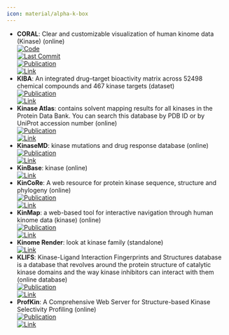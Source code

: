 ```yaml
---
icon: material/alpha-k-box
---
```


- **CORAL**: Clear and customizable visualization of human kinome data (Kinase) (online)  
	[![Code](https://img.shields.io/github/stars/dphansti/CORAL?style=for-the-badge&logo=github)](https://github.com/dphansti/CORAL)  
	[![Last Commit](https://img.shields.io/github/last-commit/dphansti/CORAL?style=for-the-badge&logo=github)](https://github.com/dphansti/CORAL)  
	[![Publication](https://img.shields.io/badge/Publication-Citations:132-blue?style=for-the-badge&logo=bookstack)](http://dx.doi.org/10.1016/j.cels.2018.07.001)  
	[![Link](https://img.shields.io/badge/Link-online-brightgreen?style=for-the-badge&logo=cachet&logoColor=65FF8F)](http://phanstiel-lab.med.unc.edu/CORAL/)  
- **KIBA**: An integrated drug–target bioactivity matrix across 52498 chemical compounds and 467 kinase targets (dataset)  
	[![Publication](https://img.shields.io/badge/Publication-Citations:329-blue?style=for-the-badge&logo=bookstack)](https://doi.org/doi:10.1021/ci400709d)  
	[![Link](https://img.shields.io/badge/Link-online-brightgreen?style=for-the-badge&logo=cachet&logoColor=65FF8F)](https://researchportal.helsinki.fi/fi/datasets/kiba-a-benchmark-dataset-for-drug-target-prediction)  
- **Kinase Atlas**: contains solvent mapping results for all kinases in the Protein Data Bank. You can search this database by PDB ID or by UniProt accession number (online)  
	[![Publication](https://img.shields.io/badge/Publication-Citations:53-blue?style=for-the-badge&logo=bookstack)](https://doi.org/10.1021/acs.jmedchem.9b00089)  
	[![Link](https://img.shields.io/badge/Link-online-brightgreen?style=for-the-badge&logo=cachet&logoColor=65FF8F)](https://kinase-atlas.bu.edu/)  
- **KinaseMD**: kinase mutations and drug response database (online)  
	[![Publication](https://img.shields.io/badge/Publication-Citations:43-blue?style=for-the-badge&logo=bookstack)](https://doi.org/10.1093/nar/gkaa945)  
	[![Link](https://img.shields.io/badge/Link-online-brightgreen?style=for-the-badge&logo=cachet&logoColor=65FF8F)](https://bioinfo.uth.edu/kmd/)  
- **KinBase**: kinase (online)  
	[![Link](https://img.shields.io/badge/Link-online-brightgreen?style=for-the-badge&logo=cachet&logoColor=65FF8F)](http://kinase.com/web/current/kinbase/)  
- **KinCoRe**: A web resource for protein kinase sequence, structure and phylogeny (online)  
	[![Publication](https://img.shields.io/badge/Publication-Citations:21-blue?style=for-the-badge&logo=bookstack)](https://doi.org/10.1101/2023.07.21.550125)  
	[![Link](https://img.shields.io/badge/Link-online-brightgreen?style=for-the-badge&logo=cachet&logoColor=65FF8F)](http://dunbrack.fccc.edu/kincore/)  
- **KinMap**: a web-based tool for interactive navigation through human kinome data (kinase) (online)  
	[![Publication](https://img.shields.io/badge/Publication-Citations:237-blue?style=for-the-badge&logo=bookstack)](https://doi.org/10.1186/s12859-016-1433-7)  
	[![Link](https://img.shields.io/badge/Link-online-brightgreen?style=for-the-badge&logo=cachet&logoColor=65FF8F)](http://www.kinhub.org/kinmap/)  
- **Kinome Render**: look at kinase family (standalone)  
	[![Link](https://img.shields.io/badge/Link-online-brightgreen?style=for-the-badge&logo=cachet&logoColor=65FF8F)](http://biophys.umontreal.ca/nrg/resources.html)  
- **KLIFS**: Kinase-Ligand Interaction Fingerprints and Structures database is a database that revolves around the protein structure of catalytic kinase domains and the way kinase inhibitors can interact with them (online database)  
	[![Publication](https://img.shields.io/badge/Publication-Citations:89-blue?style=for-the-badge&logo=bookstack)](https://doi.org/10.1093/nar/gkaa895)  
	[![Link](https://img.shields.io/badge/Link-online-brightgreen?style=for-the-badge&logo=cachet&logoColor=65FF8F)](https://klifs.vu-compmedchem.nl/)  
- **ProfKin**: A Comprehensive Web Server for Structure-based Kinase Selectivity Profiling (online)  
	[![Publication](https://img.shields.io/badge/Publication-Citations:8-blue?style=for-the-badge&logo=bookstack)](https://doi.org/10.1016/j.ejmech.2021.113772)  
	[![Link](https://img.shields.io/badge/Link-online-brightgreen?style=for-the-badge&logo=cachet&logoColor=65FF8F)](http://www.lilab-ecust.cn/profkin/)  
